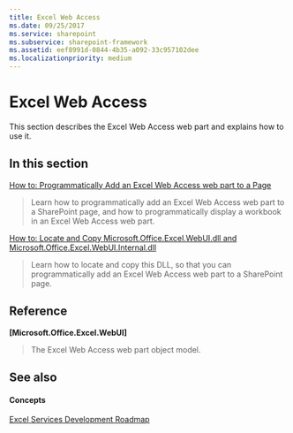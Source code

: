 ```yaml
---
title: Excel Web Access
ms.date: 09/25/2017
ms.service: sharepoint
ms.subservice: sharepoint-framework
ms.assetid: eef8991d-0844-4b35-a092-33c957102dee
ms.localizationpriority: medium
---
```



# Excel Web Access

This section describes the Excel Web Access web part and explains how to use it.
  
    
    


## In this section


 [How to: Programmatically Add an Excel Web Access web part to a Page](how-to-programmatically-add-an-excel-web-access-web-part-to-a-page.md)
  
    
    
> Learn how to programmatically add an Excel Web Access web part to a SharePoint page, and how to programmatically display a workbook in an Excel Web Access web part.
    
  
 [How to: Locate and Copy Microsoft.Office.Excel.WebUI.dll and Microsoft.Office.Excel.WebUI.Internal.dll](how-to-locate-and-copy-microsoft-office-excel-webui-dll-and-microsoft-office-exc.md)
  
    
    
> Learn how to locate and copy this DLL, so that you can programmatically add an Excel Web Access web part to a SharePoint page.
    
  

## Reference


 **[Microsoft.Office.Excel.WebUI]**
  
    
    
> The Excel Web Access web part object model.
    
  

## See also


#### Concepts


  
    
    
 [Excel Services Development Roadmap](excel-services-development-roadmap.md)
